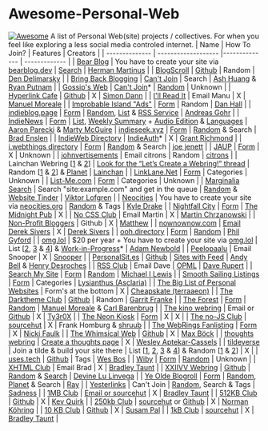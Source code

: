 # Awesome-Personal-Web
[![Awesome](https://cdn.jsdelivr.net/gh/sindresorhus/awesome@d7305f38d29fed78fa85652e3a63e154dd8e8829/media/badge.svg)](https://github.com/sindresorhus/awesome)
A list of Personal Web(site) projects / collectives. For when you feel like exploring a less social media controled internet.
| Name           | How To Join?        | Features      | Creators       |
| -------------- | ------------------- |-------------- | ------------- |
| [Bear Blog](https://bearblog.dev/discover/) | You have to create your site via [bearblog.dev](https://bearblog.dev/) | [Search](https://bearblog.dev/search/) | [Herman Martinus](https://herman.bearblog.dev/) |
| [BlogScroll](https://blogscroll.com/) | [Github](https://github.com/blogscroll/blogscroll) | Random | [Den Delimarsky](https://den.dev/) |
| [Bring Back Blogging](https://bringback.blog/#directory) | [Can't Join](https://bringback.blog/#signup) | Search | [Ash Huang](https://ashsmash.com/) & [Ryan Putnam](https://ryanputn.am/) |
| [Gossip's Web](https://gossipsweb.net/) | [Can't Join](https://gossipsweb.net/submit)* | [Random](https://gossipsweb.net/random) | Unknown |
| [Hyperlink Cafe](https://hyperlink.cafe/) | [Github](https://github.com/photogabble/hyperlink-cafe) | X | [Simon Dann](https://photogabble.co.uk/) |
| [I'll Read It](https://manuelmoreale.com/i-ll-read-it) | Email Manu | X | [Manuel Moreale](https://manuelmoreale.com/) |
| [Improbable Island "Ads"](https://www.improbableisland.com/hobbysites.php?op=showall) | [Form](https://www.improbableisland.com/hobbysites.php) | Random | [Dan Hall](https://www.improbableisland.com/) |
| [indieblog.page](https://indieblog.page/) | [Form](https://indieblog.page/suggest) | [Random](https://indieblog.page/random), [List](https://indieblog.page/export) & [RSS Service](https://indieblog.page/rss) | [Andreas Gohr](https://www.splitbrain.org/) |
| [IndieNews](https://news.indieweb.org/en) | [Form](https://news.indieweb.org/en/submit) | [List](https://news.indieweb.org/en/members), [Weekly Summary](https://indieweb.org/this-week/) + [Audio Edition](https://martymcgui.re/tag/this-week-indieweb-podcast/) & [Languages](https://news.indieweb.org/) | [Aaron Parecki](https://aaronparecki.com/) & [Marty McGuire](https://martymcgui.re/)
| [indieseek.xyz](https://indieseek.xyz/links/) | [Form](https://indieseek.xyz/links/suggest.php?action=addlink) | [Random](https://webri.ng/webring/dirstumble/random) & Search | [Brad Enslen](https://ramblinggit.com/) |
| [IndieWeb Directory](https://indieweb-directory.glitch.me/) | [IndieAuth](https://indieweb.org/IndieAuth)* | X | [Grant Richmond](https://grant.codes/) |
| [i.webthings directory](https://directory.joejenett.com/) | [Form](https://jenett.org/contact/) | [Random](https://directory.joejenett.com/random/) & Search | [joe jenett](https://joejenett.com/) |
| [JAUP](https://www.geocities.ws/jaup/jaup.htm) | [Form](https://www.geocities.ws/jaup/contact.htm) | X | Unknown |
| [johnvertisements](https://john.citrons.xyz/) | Email citrons | Random | [citrons](https://citrons.xyz/a/) |
| Lainchan Webring [[1](https://urof.net/webring/) & [2](https://sizeof.cat/post/lainring/)] | [Look for the “Let’s Create a Webring!” thread](https://www.lainchan.org/%CE%A9/catalog.html) | Random [[1](https://urof.net/scripts/webring?network=clearnet&method=random) & [2](https://sizeof.cat/post/lainring?go=random)] & [Planet](https://feedgrid.io/u/452UdjLv4oWdKPLzfrvZ3t2VkUidhTmjiwxMd7FeHgZkSJrwa3d77zrPQQcvZaNi5EQwdFyjmXHwJuHkwonsKge9vsZMy2nFwy5rLji2c7knSuMVFqTMyKrrfr2szUhn/lainchan-webring) | [Lainchan](https://www.lainchan.org/) |
| [LinkLane.Net](https://www.linklane.net/links.php) | [Form](https://www.linklane.net/rules.php) | Categories | Unknown |
| [List-Me.com](https://www.list-me.com/links.php) | [Form](https://list-me.com/rules.php)  | Categories | Unknown |
| [Marginalia Search](https://search.marginalia.nu/) | Search "site:example.com" and get in the queue | [Random](https://search.marginalia.nu/explore/random) & [Website Tinder](https://explore.marginalia.nu/) | [Viktor Lofgren](https://www.marginalia.nu/) |
| [Neocities](https://neocities.org/browse) | You have to create your site via [neocities.org](https://neocities.org/) | [Random](https://neocities.org/browse?sort_by=random&tag=) & Tags | [Kyle Drake](https://kyledrake.com/) |
| [Nightfall City](https://nightfall.city/) | [Form](https://nightfall.city/join.html) | [The Midnight Pub](https://nightfall.city/x/midnight.pub) | X |
| [No CSS Club](https://nocss.club/) | Email Martin | X | [Martin Chrzanowski](https://m-chrzan.xyz/) |
| [Non-Profit Bloggers](https://github.com/uxai/non-profit-bloggers/) | Github | X | [Matthew](https://kopigram.com/) |
| [nownownow.com](https://nownownow.com/) | [Email Derek Sivers](https://nownownow.com/about) | X | [Derek Sivers](https://sive.rs/) |
| [ooh.directory](https://ooh.directory/) | [Form](https://ooh.directory/suggest/) | [Random](https://ooh.directory/random/) | [Phil Gyford](https://www.gyford.com/) |
| [omg.lol](https://home.omg.lol/directory) | $20 per year + You have to create your site via [omg.lol](https://home.omg.lol/) | List [[2](https://now.garden/), [3](https://status.lol/) & [4](https://proven.lol/)] & [Work-in-Progress](https://discourse.lol/t/weblog-discovery/297)* | [Adam Newbold](https://adam.omg.lol/) |
| [Peelopaalu](https://peelopaalu.neocities.org/) | Email Snooper | X | [Snooper](https://s.neocities.org/) |
| [PersonalSit.es](https://personalsit.es/) | [Github](https://github.com/xdesro/personalsit.es) | [Sites with Feed](https://personalsit.es/with-feed/) | [Andy Bell](https://andy-bell.co.uk/) & [Henry Desroches](https://henry.codes/) |
| [RSS Club](https://daverupert.com/rss-club/) | Email Dave | [OPML](https://daverupert.com/rss-club/feeds.xml) | [Dave Rupert](https://daverupert.com/) |
| [Search My Site](https://searchmysite.net/search/browse/) | [Form](https://searchmysite.net/admin/add/) | [Random](https://searchmysite.net/search/random/) | [Michael I Lewis](https://michael-lewis.com/) |
| [Smooth Sailing Listings](https://smoothsailing.asclaria.org/) | [Form](https://smoothsailing.asclaria.org/submit) | Categories | [Lysianthus (Asclaria)](https://asclaria.org/) |
| [The Big List of Personal Websites](https://biglist.terraaeon.com/index.html) | Form's at the bottom | X | [Cheapskate (terraaeon)](https://www.terraaeon.com) |
| [The Darktheme Club](https://darktheme.club/) | [Github](https://github.com/garritfra/darktheme.club) | Random | [Garrit Franke](https://garrit.xyz/) |
| [The Forest](https://theforest.link/) | [Form](https://airtable.com/shrnXytpihrcWAQAG) | [Random](https://theforest.link/go-for-a-walk) | [Manuel Moreale](https://manuelmoreale.com/) & [Carl Barenbrug](https://cmhb.de/) |
| [The kino webring](https://ty3r0x.chaox.ro/webrings/kino-webring.xhtml) | Email or [Github](https://github.com/Chaox-Community/kino-webring) | X | [Ty3r0X](https://ty3r0x.chaox.ro/) |
| [The Neon Kiosk](https://kiosk.nightfall.city/) | [Form](https://kiosk.nightfall.city/join.html) | X | X |
| [The no-JS Club](https://no-js.club/members/) | [sourcehut](https://no-js.club/faq/) | X | Frank Homburg & [shruub](https://todo.sr.ht/~shruub) |
| [The WebRings Fanlisting](https://fanlistings.nickifaulk.com/webrings/list.php) | [Form](https://fanlistings.nickifaulk.com/webrings/join.php) | X | [Nicki Faulk](https://www.nickifaulk.com/) |
| [The Whimsical Web](https://whimsical.club/) | [Github](https://github.com/maxboeck/whimsical) | X | [Max Böck](https://mxb.dev/) |
| [thoughts webring](https://thoughts.page/webring) | [Create a thoughts page](https://thoughts.page/) | X | [Wesley Aptekar-Cassels](https://wesleyac.com/) |
| [tildeverse](https://tildeverse.org/) | Join a tilde & build your site there | List [[1](https://tilde.club/users/), [2](https://tilde.guru/), [3](https://tilde.team/ring/) & [4](https://tilde.town/users.html)] & Random [[1](http://tilde.club/~harper/link.html?action=random) & [2](https://tilde.team/ring/?action=random)] | X |
| [uses.tech](https://uses.tech/) | [Github](https://github.com/wesbos/awesome-uses/) | Tags | [Wes Bos](https://wesbos.com) |
| [Wiby](https://wiby.org/) | [Form](https://wiby.org/submit/) | [Random](https://wiby.org/surprise/) | Unknown |
| [XHTML Club](https://xhtml.club/members.html) | Email Brad | X | [Bradley Taunt](https://bt.ht/) |
| [XXIIVV Webring](https://webring.xxiivv.com/) | [Github](https://github.com/XXIIVV/webring) | [Random](https://lieu.cblgh.org/random) & [Search](https://lieu.cblgh.org/) | [Devine Lu Linvega](https://xxiivv.com/) |
| [Ye Olde Blogroll](https://blogroll.org/) | [Form](https://blogroll.org/nominate/) | [Random](https://blogroll.org/random), [Planet](https://blogroll.org/planet/) & Search | [Ray](https://alongtheray.com/) |
| [Yesterlinks](https://links.yesterweb.org/) | Can't Join | [Random](https://links.yesterweb.org/surf.php), Search & Tags | [Sadness](https://sadgrl.online/) |
| [1MB Club](https://1mb.club/) | [Email or sourcehut](https://1mb.club/submit) | X | [Bradley Taunt](https://bt.ht/) |
| [512KB Club](https://512kb.club/) | [Github](https://github.com/kevquirk/512kb.club) | X | [Kev Quirk](https://kevquirk.com/) |
| [250kb Club](https://250kb.club/) | [sourcehut](https://todo.sr.ht/~koehr/the-250kb-club/) or [Github](https://github.com/nkoehring/250kb-club/) | X | [Norman Köhring](https://koehr.in/) |
| [10 KB Club](https://10kbclub.com/) | [Github](https://github.com/susam/10kbclub) | X | [Susam Pal](https://susam.net/) |
| [1kB Club](https://1kb.club/) | [sourcehut](https://1kb.club/submit) | X | [Bradley Taunt](https://bt.ht/) |
